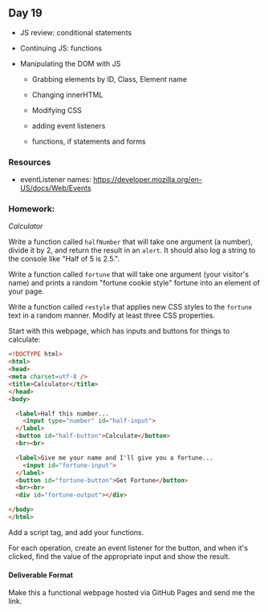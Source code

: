 ## Day 19

* JS review: conditional statements

* Continuing JS: functions

* Manipulating the DOM with JS

    * Grabbing elements by ID, Class, Element name

    * Changing innerHTML

    * Modifying CSS

    * adding event listeners

    * functions, if statements and forms

### Resources
- eventListener names: https://developer.mozilla.org/en-US/docs/Web/Events

### Homework:

*Calculator*

Write a function called `halfNumber` that will take one argument (a number), divide it by 2, and return the result in an `alert`. It should also log a string to the console like "Half of 5 is 2.5.".

Write a function called `fortune` that will take one argument (your visitor's name) and prints a random "fortune cookie style" fortune into an element of your page.

Write a function called `restyle` that applies new CSS styles to the `fortune` text in a random manner. Modify at least three CSS properties.

Start with this webpage, which has inputs and buttons for things to calculate:

```html
<!DOCTYPE html>
<html>
<head>
<meta charset=utf-8 />
<title>Calculator</title>
</head>
<body>

  <label>Half this number...
    <input type="number" id="half-input">
  </label>
  <button id="half-button">Calculate</button>
  <br><br>

  <label>Give me your name and I'll give you a fortune...
    <input id="fortune-input">
  </label>
  <button id="fortune-button">Get Fortune</button>
  <br><br>
  <div id="fortune-output"></div>

</body>
</html>
```

Add a script tag, and add your functions.

For each operation, create an event listener for the button, and when it's clicked, find the value of the appropriate input and show the result.

#### Deliverable Format

Make this a functional webpage hosted via GitHub Pages and send me the link.

